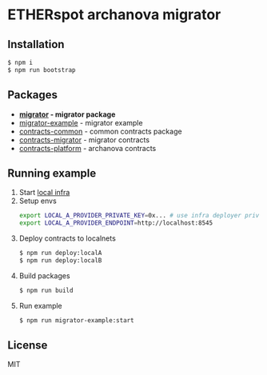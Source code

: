 # ETHERspot archanova migrator

## Installation

```bash
$ npm i
$ npm run bootstrap
```

## Packages

* **[migrator](./packages/migrator) - migrator package**
* [migrator-example](./packages/migrator-example) - migrator example
* [contracts-common](./packages/contracts-common) - common contracts package
* [contracts-migrator](./packages/contracts-migrator) - migrator contracts
* [contracts-platform](./packages/contracts-platform) - archanova contracts

## Running example

1. Start [local infra](https://github.com/etherspot/etherspot-infra)
2. Setup envs
   ```bash
   export LOCAL_A_PROVIDER_PRIVATE_KEY=0x... # use infra deployer private key
   export LOCAL_A_PROVIDER_ENDPOINT=http://localhost:8545
   ```
3. Deploy contracts to localnets
   ```bash
   $ npm run deploy:localA
   $ npm run deploy:localB
   ```
4. Build packages
   ```bash
   $ npm run build
   ```
5. Run example
   ```bash
   $ npm run migrator-example:start
   ```

## License

MIT
